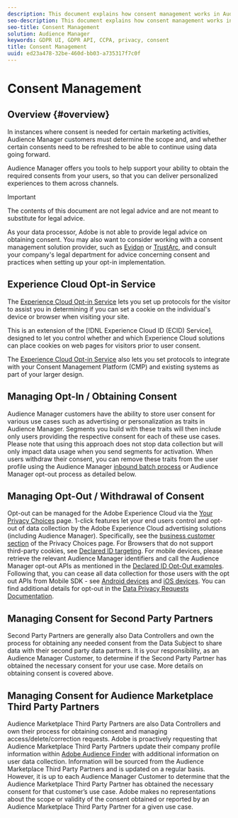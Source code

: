 ```yaml
---
description: This document explains how consent management works in Audience Manager.
seo-description: This document explains how consent management works in Audience Manager.
seo-title: Consent Management
solution: Audience Manager
keywords: GDPR UI, GDPR API, CCPA, privacy, consent
title: Consent Management
uuid: ed23a478-32be-460d-bb03-a735317f7c0f
---
```


# Consent Management

## Overview {#overview}

In instances where consent is needed for certain marketing activities, Audience Manager customers must determine the scope and, and whether certain consents need to be refreshed to be able to continue using data going forward.

Audience Manager offers you tools to help support your ability to obtain the required consents from your users, so that you can deliver personalized experiences to them across channels.

>[!IMPORTANT]
>
> The contents of this document are not legal advice and are not meant to substitute for legal advice.
>
> As your data processor, Adobe is not able to provide legal advice on obtaining consent. You may also want to consider working with a consent management solution provider, such as [Evidon](https://theblog.adobe.com/evidon-builds-gdpr-universal-consent-integration-with-launch-by-adobe/) or [TrustArc](https://theblog.adobe.com/trustarc-builds-consent-integration-launch-adobe/), and consult your company's legal department for advice concerning consent and practices when setting up your opt-in implementation.

## Experience Cloud Opt-in Service

The [Experience Cloud Opt-in Service](https://docs.adobe.com/content/help/en/id-service/using/implementation-guides/opt-in-service/optin-overview.html) lets you set up protocols for the visitor to assist you in determining if you can set a cookie on the individual's device or browser when visiting your site.

This is an extension of the [!DNL Experience Cloud ID (ECID) Service], designed to let you control whether and which Experience Cloud solutions can place cookies on web pages for visitors prior to user consent.

The [Experience Cloud Opt-in Service](https://docs.adobe.com/content/help/en/id-service/using/implementation-guides/opt-in-service/optin-overview.html) also lets you set protocols to integrate with your Consent Management Platform (CMP) and existing systems as part of your larger design.

## Managing Opt-In / Obtaining Consent

Audience Manager customers have the ability to store user consent for various use cases such as advertising or personalization as traits in Audience Manager. Segments you build with these traits will then include only users providing the respective consent for each of these use cases. Please note that using this approach does not stop data collection but will only impact data usage when you send segments for activation. When users withdraw their consent, you can remove these traits from the user profile using the Audience Manager [inbound batch process](../../integration/sending-audience-data/batch-data-transfer-explained/inbound-file-contents.md) or Audience Manager opt-out process as detailed below.

## Managing Opt-Out / Withdrawal of Consent

Opt-out can be managed for the Adobe Experience Cloud via the [Your Privacy Choices](https://www.adobe.com/privacy/opt-out.html#customeruse) page. 1-click features let your end users control and opt-out of data collection by the Adobe Experience Cloud advertising solutions (including Audience Manager). Specifically, see the [business customer section](https://www.adobe.com/privacy/opt-out.html#customeruse) of the Privacy Choices page. For Browsers that do not support third-party cookies, see [Declared ID targeting](../../features/declared-ids.md#declared-id-targeting). For mobile devices, please retrieve the relevant Audience Manager identifiers and call the Audience Manager opt-out APIs as mentioned in the [Declared ID Opt-Out examples](../../features/declared-ids.md#opt-out-examples). Following that, you can cease all data collection for those users with the opt out APIs from Mobile SDK - see [Android devices](https://marketing.adobe.com/resources/help/en_US/mobile/android/privacy.html) and [iOS devices](https://marketing.adobe.com/resources/help/en_US/mobile/ios/privacy.html). You can find additional details for opt-out in the [Data Privacy Requests Documentation](../../overview/data-security-and-privacy/data-privacy-requests.md).

## Managing Consent for Second Party Partners

Second Party Partners are generally also Data Controllers and own the process for obtaining any needed consent from the Data Subject to share data with their second party data partners. It is your responsibility, as an Audience Manager Customer, to determine if the Second Party Partner has obtained the necessary consent for your use case. More details on obtaining consent is covered above.

## Managing Consent for Audience Marketplace Third Party Partners

Audience Marketplace Third Party Partners are also Data Controllers and own their process for obtaining consent and managing access/delete/correction requests. Adobe is proactively requesting that Audience Marketplace Third Party Partners update their company profile information within [Adobe Audience Finder](https://www.adobe-audience-finder.com/) with additional information on user data collection. Information will be sourced from the Audience Marketplace Third Party Partners and is updated on a regular basis. However, it is up to each Audience Manager Customer to determine that the Audience Marketplace Third Party Partner has obtained the necessary consent for that customer’s use case. Adobe makes no representations about the scope or validity of the consent obtained or reported by an Audience Marketplace Third Party Partner for a given use case.
